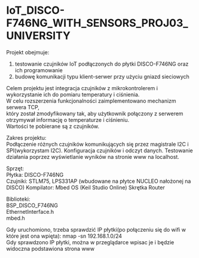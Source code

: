 # IoT_DISCO-F746NG_WITH_SENSORS_PROJ03_UNIVERSITY

Projekt obejmuje:  
1. testowanie czujników IoT podłączonych do płytki DISCO-F746NG oraz ich programowanie
2. budowę komunikacji typu klient-serwer przy użyciu gniazd sieciowych
   
Celem projektu jest integracja czujników z mikrokontrolerem i wykorzystanie ich do pomiaru temperatury i ciśnienia.      
W celu rozszerzenia funkcjonalności zaimplementowano mechanizm serwera TCP,     
który został zmodyfikowany tak, aby użytkownik połączony z serwerem otrzymywał informację o temperaturze i ciśnieniu.  
Wartości te pobierane są z czujników.  

Zakres projektu:  
Podłączenie różnych czujników komunikujących się przez magistrale I2C i SPI(wykorzystam I2C).
Konfiguracja czujników i odczyt danych.
Testowanie działania poprzez wyświetlanie wyników na stronie www na localhost.

Sprzęt:  
Płytka: DISCO-F746NG    
Czujniki: STLM75, LPS331AP (wbudowane na płytce NUCLEO nałożonej na DISCO) 
Kompilator: Mbed OS  (Keil Studio Online)
Skrętka 
Router

Biblioteki:  
BSP_DISCO_F746NG  
EthernetInterface.h  
mbed.h  

Gdy uruchomiono, trzeba sprawdzić IP płytki(po połączeniu się do wifi w które jest ona wpięta): nmap -sn 192.168.1.0/24    
Gdy sprawdzono IP płytki, można w przeglądarce wpisac je i będzie widoczna podstawiona strona www    





